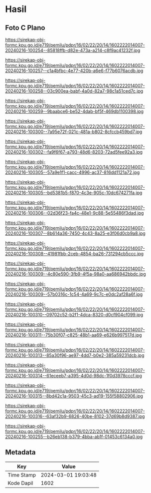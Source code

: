 # Hasil

## Foto C Plano

https://sirekap-obj-formc.kpu.go.id/e719/pemilu/pdpr/16/02/22/20/14/1602222014007-20240216-100254--85818ffb-d82e-473a-a214-c8f9ac41232f.jpg

https://sirekap-obj-formc.kpu.go.id/e719/pemilu/pdpr/16/02/22/20/14/1602222014007-20240216-100257--c1a4bfbc-4e77-420b-a6e6-f77b6076acdb.jpg

https://sirekap-obj-formc.kpu.go.id/e719/pemilu/pdpr/16/02/22/20/14/1602222014007-20240216-100258--03c900ea-babf-4a0d-82a7-98c1a51ced7c.jpg

https://sirekap-obj-formc.kpu.go.id/e719/pemilu/pdpr/16/02/22/20/14/1602222014007-20240216-100259--9baabce6-be52-4dab-bf5f-469db1100398.jpg

https://sirekap-obj-formc.kpu.go.id/e719/pemilu/pdpr/16/02/22/20/14/1602222014007-20240216-100300--7a95e72f-021c-481a-b802-8cfccb459bd7.jpg

https://sirekap-obj-formc.kpu.go.id/e719/pemilu/pdpr/16/02/22/20/14/1602222014007-20240216-100302--fa9f6f67-a793-48d6-8203-72ad5fee92a3.jpg

https://sirekap-obj-formc.kpu.go.id/e719/pemilu/pdpr/16/02/22/20/14/1602222014007-20240216-100305--57a9e1f1-cacc-4996-ac37-816dd1121a72.jpg

https://sirekap-obj-formc.kpu.go.id/e719/pemilu/pdpr/16/02/22/20/14/1602222014007-20240216-100305--bd5381b5-f870-4c3e-905c-10dc674271fa.jpg

https://sirekap-obj-formc.kpu.go.id/e719/pemilu/pdpr/16/02/22/20/14/1602222014007-20240216-100306--02d36f23-fa4c-48e1-9c88-5e55486f3dad.jpg

https://sirekap-obj-formc.kpu.go.id/e719/pemilu/pdpr/16/02/22/20/14/1602222014007-20240216-100307--8b614a36-7450-4c43-8a25-e3f06d0cb9a8.jpg

https://sirekap-obj-formc.kpu.go.id/e719/pemilu/pdpr/16/02/22/20/14/1602222014007-20240216-100308--41981fbb-2ceb-4854-ba26-731294cb5ccc.jpg

https://sirekap-obj-formc.kpu.go.id/e719/pemilu/pdpr/16/02/22/20/14/1602222014007-20240216-100309--4c80e590-3fb9-4f5a-98a0-aa686942bbdc.jpg

https://sirekap-obj-formc.kpu.go.id/e719/pemilu/pdpr/16/02/22/20/14/1602222014007-20240216-100309--57b0316c-1c54-4a69-9c7c-e0dc2af28a6f.jpg

https://sirekap-obj-formc.kpu.go.id/e719/pemilu/pdpr/16/02/22/20/14/1602222014007-20240216-100310--09702c52-b2f1-4dca-8320-d0cf904cf099.jpg

https://sirekap-obj-formc.kpu.go.id/e719/pemilu/pdpr/16/02/22/20/14/1602222014007-20240216-100311--75b30f07-c825-48b1-aa69-e626b997517d.jpg

https://sirekap-obj-formc.kpu.go.id/e719/pemilu/pdpr/16/02/22/20/14/1602222014007-20240216-100313--85a30f96-ae97-4dd7-b0e2-385a59231dcb.jpg

https://sirekap-obj-formc.kpu.go.id/e719/pemilu/pdpr/16/02/22/20/14/1602222014007-20240216-100314--61eceeb7-a395-4d0d-98dc-1f0d3978cccf.jpg

https://sirekap-obj-formc.kpu.go.id/e719/pemilu/pdpr/16/02/22/20/14/1602222014007-20240216-100315--8bd42c1a-9503-45c3-ad19-155f58802906.jpg

https://sirekap-obj-formc.kpu.go.id/e719/pemilu/pdpr/16/02/22/20/14/1602222014007-20240216-100316--63af32b9-6826-40be-8102-37d69b8d9387.jpg

https://sirekap-obj-formc.kpu.go.id/e719/pemilu/pdpr/16/02/22/20/14/1602222014007-20240216-100255--b26eb138-b379-4bba-ab1f-01453c6134a0.jpg


## Metadata

| Key        | Value               |
| ---------- | ------------------- |
| Time Stamp | 2024-03-01 19:03:48 |
| Kode Dapil | 1602                |




